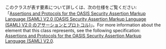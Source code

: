 <span data-ttu-id="4876f-101">このクラスが表す要素について詳しくは、次の仕様をご覧ください:「[Assertions and Protocols for the OASIS Security Assertion Markup Language (SAML) V2.0 (OASIS Security Assertion Markup Language (SAML) V2.0 のアサーションとプロトコル)](https://docs.oasis-open.org/security/saml/v2.0/saml-core-2.0-os.pdf)」。</span><span class="sxs-lookup"><span data-stu-id="4876f-101">For more information about the element that this class represents, see the following specification: [Assertions and Protocols for the OASIS Security Assertion Markup Language (SAML) V2.0](https://docs.oasis-open.org/security/saml/v2.0/saml-core-2.0-os.pdf).</span></span>
